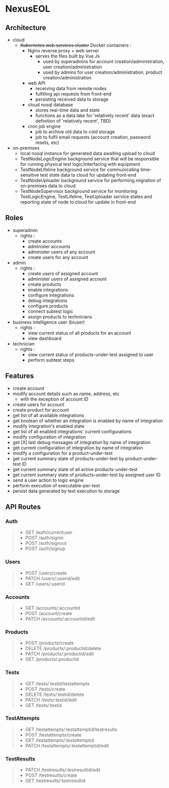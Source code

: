 # NexusEOL

## Architecture 
- cloud 
  - ~~Kubernetes web services cluster~~ Docker containers :
    - Nginx reverse proxy + web server
      - serves the files built by Vue.Js
        - used by superadmins for account creation/administration, user creation/administration
        - used by admins for user creation/administration, product creation/administration
    - web API
      - receiving data from remote nodes
      - fulfilling api requests from front-end
      - persisting received data to storage
    - cloud nosql database
      - stores real-time data and state
      - functions as a data lake for 'relatively recent' data (exact definition of 'relatively recent', TBD)
    - cron job engine
      - job to archive old data to cold storage
      - job to fulfil email requests (account creation, password resets, etc)
- on-premises
  - local nosql instance for generated data awaiting upload to cloud
  - TestNodeLogicEngine background service that will be responsible for running physical test logic/interfacing with equipment
  - TestNodeLifeline background service for communicating time-sensitive test state data to cloud for updating front-end
  - TestNodeUploader background service for performing migration of on-premises data to cloud
  - TestNodeSupervisor background service for monitoring TestLogicEngine, TestLifeline, TestUploader service states and reporting state of node to cloud for update in front-end

## Roles
- superadmin
  - rights :
    - create accounts 
    - administer accounts
    - administer users of any account
    - create users for any account
- admin
  - rights : 
    - create users of assigned account
    - administer users of assigned account
    - create products
    - enable integrations
    - configure integrations
    - debug integrations
    - configure products
    - connect subtest logic
    - assign products to technicians
- business intelligence user (biuser)
  - rights :
    - view current status of all products for an account
    - view dashboard
- technician
  - rights :
    - view current status of products-under-test assigned to user
    - perform subtest steps

## Features
- create account
- modify account details such as name, address, etc
  - with the exception of account ID
- create users for account
- create product for account
- get list of all available integrations
- get boolean of whether an integration is enabled by name of integration
- modify integration's enabled state
- get list of all enabled integrations' current configurations
- modify configuration of integration
- get [X] last debug messages of integration by name of integration
- get current configuration of integration by name of integration
- modify a configuration for a product-under-test
- get current summary state of products-under-test by product-under-test ID
- get current summary state of all active products-under-test
- get current summary state of products-under-test by assigned user ID
- send a user action to logic engine
- perform execution of executable-per-test
- persist data generated by test execution to storage

## API Routes 
### Auth
> - GET /auth/currentuser
> - POST /auth/signin
> - POST /auth/signout
> - POST /auth/signup

### Users
> - POST /users/create
> - PATCH /users/:userid/edit
> - GET /users/:userid

### Accounts
> - GET /accounts/:accountid
> - POST /account/create
> - PATCH /accounts/:accountid/edit

### Products
> - POST /products/create
> - DELETE /products/:productid/delete
> - PATCH /products/:productid/edit
> - GET /products/:productid

### Tests
> - GET /tests/:testid/testattempts
> - POST /tests/create
> - DELETE /tests/:testid/delete
> - PATCH /tests/:testid/edit
> - GET /tests/:testid

### TestAttempts
> - GET /testattempts/:testattemptid/testresults
> - POST /testattempts/create
> - GET /testattempts/:testattemptid
> - PATCH /testattempts/:testattemptid/edit

### TestResults
> - PATCH /testresults/:testresultid/edit
> - POST /testresults/create
> - GET /testresults/:testresultid